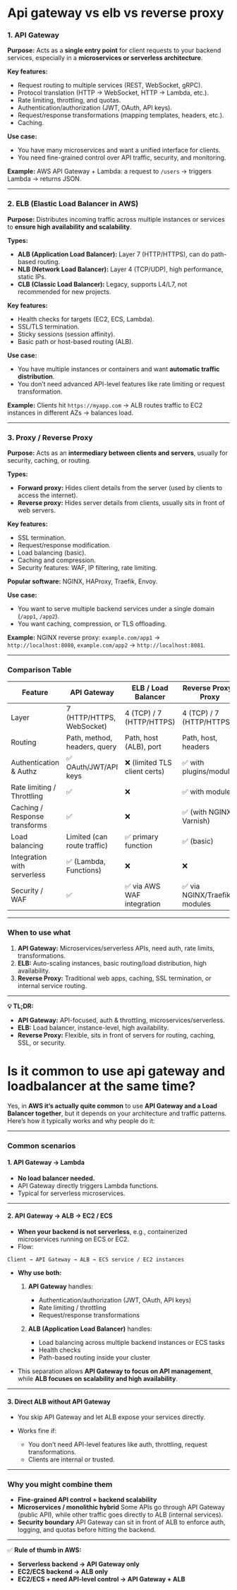 # Api gateway vs elb vs reverse proxy

### **1. API Gateway**

**Purpose:** Acts as a **single entry point** for client requests to your backend services, especially in a **microservices or serverless architecture**.

**Key features:**

* Request routing to multiple services (REST, WebSocket, gRPC).
* Protocol translation (HTTP → WebSocket, HTTP → Lambda, etc.).
* Rate limiting, throttling, and quotas.
* Authentication/authorization (JWT, OAuth, API keys).
* Request/response transformations (mapping templates, headers, etc.).
* Caching.

**Use case:**

* You have many microservices and want a unified interface for clients.
* You need fine-grained control over API traffic, security, and monitoring.

**Example:**
AWS API Gateway + Lambda: a request to `/users` → triggers Lambda → returns JSON.

---

### **2. ELB (Elastic Load Balancer in AWS)**

**Purpose:** Distributes incoming traffic across multiple instances or services to **ensure high availability and scalability**.

**Types:**

* **ALB (Application Load Balancer):** Layer 7 (HTTP/HTTPS), can do path-based routing.
* **NLB (Network Load Balancer):** Layer 4 (TCP/UDP), high performance, static IPs.
* **CLB (Classic Load Balancer):** Legacy, supports L4/L7, not recommended for new projects.

**Key features:**

* Health checks for targets (EC2, ECS, Lambda).
* SSL/TLS termination.
* Sticky sessions (session affinity).
* Basic path or host-based routing (ALB).

**Use case:**

* You have multiple instances or containers and want **automatic traffic distribution**.
* You don’t need advanced API-level features like rate limiting or request transformation.

**Example:**
Clients hit `https://myapp.com` → ALB routes traffic to EC2 instances in different AZs → balances load.

---

### **3. Proxy / Reverse Proxy**

**Purpose:** Acts as an **intermediary between clients and servers**, usually for security, caching, or routing.

**Types:**

* **Forward proxy:** Hides client details from the server (used by clients to access the internet).
* **Reverse proxy:** Hides server details from clients, usually sits in front of web servers.

**Key features:**

* SSL termination.
* Request/response modification.
* Load balancing (basic).
* Caching and compression.
* Security features: WAF, IP filtering, rate limiting.

**Popular software:** NGINX, HAProxy, Traefik, Envoy.

**Use case:**

* You want to serve multiple backend services under a single domain (`/app1`, `/app2`).
* You want caching, compression, or TLS offloading.

**Example:**
NGINX reverse proxy: `example.com/app1` → `http://localhost:8080`, `example.com/app2` → `http://localhost:8081`.

---

### **Comparison Table**

| Feature                       | API Gateway                  | ELB / Load Balancer          | Reverse Proxy / Proxy       |
| ----------------------------- | ---------------------------- | ---------------------------- | --------------------------- |
| Layer                         | 7 (HTTP/HTTPS, WebSocket)    | 4 (TCP) / 7 (HTTP/HTTPS)     | 4 (TCP) / 7 (HTTP/HTTPS)    |
| Routing                       | Path, method, headers, query | Path, host (ALB), port       | Path, host, headers         |
| Authentication & Authz        | ✅ OAuth/JWT/API keys         | ❌ (limited TLS client certs) | ✅ with plugins/modules      |
| Rate limiting / Throttling    | ✅                            | ❌                            | ✅ with modules              |
| Caching / Response transforms | ✅                            | ❌                            | ✅ (with NGINX, Varnish)     |
| Load balancing                | Limited (can route traffic)  | ✅ primary function           | ✅ (basic)                   |
| Integration with serverless   | ✅ (Lambda, Functions)        | ❌                            | ❌                           |
| Security / WAF                | ✅                            | ✅ via AWS WAF integration    | ✅ via NGINX/Traefik modules |

---

### **When to use what**

1. **API Gateway:** Microservices/serverless APIs, need auth, rate limits, transformations.
2. **ELB:** Auto-scaling instances, basic routing/load distribution, high availability.
3. **Reverse Proxy:** Traditional web apps, caching, SSL termination, or internal service routing.

---

**💡 TL;DR:**

* **API Gateway:** API-focused, auth & throttling, microservices/serverless.
* **ELB:** Load balancer, instance-level, high availability.
* **Reverse Proxy:** Flexible, sits in front of servers for routing, caching, SSL, or security.

# Is it common to use api gateway and loadbalancer at the same time?

Yes, in **AWS it’s actually quite common** to use **API Gateway and a Load Balancer together**, but it depends on your architecture and traffic patterns. Here’s how it typically works and why people do it:

---

### **Common scenarios**

#### **1. API Gateway → Lambda**

* **No load balancer needed.**
* API Gateway directly triggers Lambda functions.
* Typical for serverless microservices.

---

#### **2. API Gateway → ALB → EC2 / ECS**

* **When your backend is not serverless**, e.g., containerized microservices running on ECS or EC2.
* Flow:

```
Client → API Gateway → ALB → ECS service / EC2 instances
```

* **Why use both:**

  1. **API Gateway** handles:

     * Authentication/authorization (JWT, OAuth, API keys)
     * Rate limiting / throttling
     * Request/response transformations
  2. **ALB (Application Load Balancer)** handles:

     * Load balancing across multiple backend instances or ECS tasks
     * Health checks
     * Path-based routing inside your cluster

* This separation allows **API Gateway to focus on API management**, while **ALB focuses on scalability and high availability**.

---

#### **3. Direct ALB without API Gateway**

* You skip API Gateway and let ALB expose your services directly.
* Works fine if:

  * You don’t need API-level features like auth, throttling, request transformations.
  * Clients are internal or trusted.

---

### **Why you might combine them**

* **Fine-grained API control + backend scalability**
* **Microservices / monolithic hybrid**
  Some APIs go through API Gateway (public API), while other traffic goes directly to ALB (internal services).
* **Security boundary**
  API Gateway can sit in front of ALB to enforce auth, logging, and quotas before hitting the backend.

---

✅ **Rule of thumb in AWS:**

* **Serverless backend → API Gateway only**
* **EC2/ECS backend → ALB only**
* **EC2/ECS + need API-level control → API Gateway + ALB**
